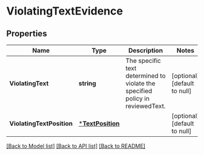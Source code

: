 # ViolatingTextEvidence

## Properties
Name | Type | Description | Notes
------------ | ------------- | ------------- | -------------
**ViolatingText** | **string** | The specific text determined to violate the specified policy in reviewedText. | [optional] [default to null]
**ViolatingTextPosition** | [***TextPosition**](TextPosition.md) |  | [optional] [default to null]

[[Back to Model list]](../README.md#documentation-for-models) [[Back to API list]](../README.md#documentation-for-api-endpoints) [[Back to README]](../README.md)

